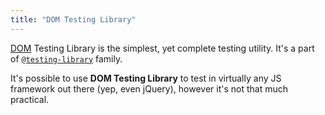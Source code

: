 ```yaml
---
title: "DOM Testing Library"
---
```


[DOM](/knowledge/webdev/dom.md) Testing Library is the simplest, yet complete testing utility. It's a part of [`@testing-library`](https://testing-library.com/docs/) family.

It's possible to use **DOM Testing Library** to test in virtually any JS framework out there (yep, even jQuery), however it's not that much practical.
